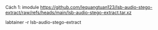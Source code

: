 Cách 1:
imodule https://github.com/lequangtuan123/lsb-audio-stego-extract/raw/refs/heads/main/lsb-audio-stego-extract.tar.xz

labtainer -r lsb-audio-stego-extract

